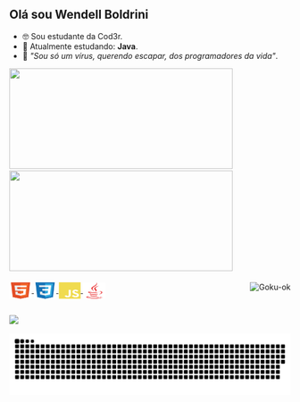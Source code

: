 ## Olá sou Wendell Boldrini

- :nerd_face: Sou estudante da Cod3r.
- 🌱 Atualmente estudando: **Java**.
- 💙 <i>⁠"Sou só um vírus, querendo escapar, dos programadores da vida"</i>.

<div>
  <a href="https://github.com/Wendbsl">
  <img height="180em" width="400px" src="https://github-readme-stats.vercel.app/api?username=Wendbsl&show_icons=true&theme=tokyonight&include_all_commits=true&count_private=true"/>
  <img height="180em" width="400px" src="https://github-readme-stats.vercel.app/api/top-langs/?username=Wendbsl&layout=compact&langs_count=16&theme=tokyonight"/>
<div>
  
<div style="display: inline_block"><br>
  <img align="center" alt="Wendbsl-HTML" height="30" width="40" src="https://raw.githubusercontent.com/devicons/devicon/master/icons/html5/html5-original.svg">
  <img align="center" alt="Wendbsl-CSS" height="30" width="40" src="https://raw.githubusercontent.com/devicons/devicon/master/icons/css3/css3-original.svg">
  <img align="center" alt="Wendbsl-Js" height="30" width="40" src="https://raw.githubusercontent.com/devicons/devicon/master/icons/javascript/javascript-plain.svg">
  <img align="center" alt="Wendbsl-Js" height="30" width="40" src="https://raw.githubusercontent.com/devicons/devicon/master/icons/java/java-plain.svg">
  <img align="right" alt="Goku-ok" src="https://user-images.githubusercontent.com/72224258/129051361-18b5c509-9ce7-4bc3-be3a-cdce1a642c98.gif"> 
</div>

##  
  
<div> 
  <a href="https://www.linkedin.com/in/wendellboldrini" target="_blank"><img src="https://img.shields.io/badge/-LinkedIn-%230077B5?style=for-the-badge&logo=linkedin&logoColor=white" target="_blank"></a>
  
  ![Snake animation](https://github.com/Wendbsl/Wendbsl/blob/output/github-contribution-grid-snake.svg)
  
</div>  
  
